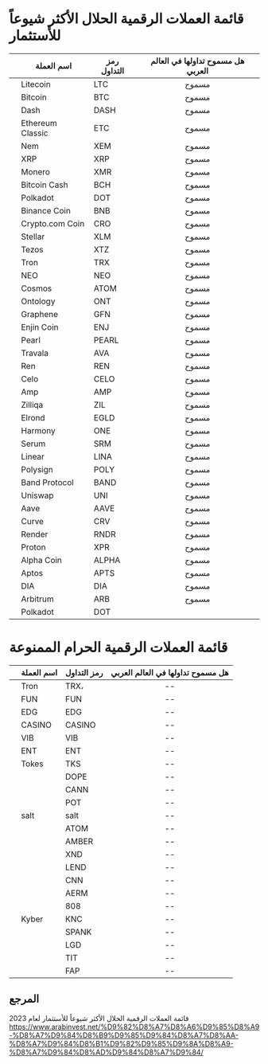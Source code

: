# قائمة العملات الرقمية الحلال الأكثر شيوعاً للأستثمار


|    |   اسم العملة   |  رمز التداول  |  هل مسموح تداولها في العالم العربي |
|---|---|---|:-:|
|  | Litecoin   | LTC   |   مسموح  |
|  | Bitcoin   |  BTC  |  مسموح  |
|  | Dash   |DASH    | مسموح  |
|  |Ethereum Classic  |  ETC | مسموح |
|  | Nem |  XEM | مسموح |
|  | XRP | XRP | مسموح |
|  | Monero | XMR | مسموح |
|  | Bitcoin Cash | BCH | مسموح |
|  | Polkadot | DOT | مسموح |
|  | Binance Coin | BNB | مسموح |
|  | Crypto.com Coin | CRO | مسموح |
|  | Stellar|  XLM| مسموح |
|  | Tezos|  XTZ| مسموح |
|  | Tron|  TRX| مسموح |
|  | NEO|  NEO| مسموح |
|  | Cosmos|  ATOM| مسموح |
|  | Ontology |  ONT| مسموح |
|  | Graphene| GFN | مسموح |
|  | Enjin Coin |  ENJ | مسموح |
|  | Pearl| PEARL | مسموح |
|  | Travala| AVA | مسموح |
|  | Ren |REN  | مسموح |
|  | Celo| CELO | مسموح |
|  | Amp|  AMP| مسموح |
|  | Zilliqa| ZIL | مسموح |
|  | Elrond | EGLD | مسموح |
|  | Harmony | ONE | مسموح |
|  | Serum | SRM | مسموح |
|  | Linear | LINA | مسموح |
|  | Polysign | POLY | مسموح |
|  | Band Protocol |  BAND| مسموح |
|  | Uniswap | UNI  | مسموح |
|  | Aave | AAVE  | مسموح |
|  | Curve | CRV  | مسموح |
|  | Render |  RNDR | مسموح |
|  | Proton |  XPR | مسموح |
|  | Alpha Coin | ALPHA | مسموح |
|  | Aptos | APTS | مسموح |
|  | DIA |  DIA| مسموح |
|  | Arbitrum  | ARB | مسموح |
| |Polkadot| DOT||


# قائمة العملات الرقمية الحرام الممنوعة

|    |   اسم العملة   |  رمز التداول  |  هل مسموح تداولها في العالم العربي |
|---|---|---|:-:|
|  | Tron   | TRX،   |   --  |
|  | FUN | FUN  | -- |
|  | EDG |  EDG | -- |
|  | CASINO |  CASINO | -- |
|  | VIB | VIB  | -- |
|  | ENT | ENT | -- |
|  | Tokes | TKS | -- |
|  | |  DOPE | -- |
|  | | CANN  | -- |
|  | | POT   | -- |
|  | salt |  salt  | -- |
|  | | ATOM   | -- |
|  | | AMBER  | -- |
|  | |  XND | -- |
|  | |  LEND  | -- |
|  | |  CNN | -- |
|  | |  AERM | -- |
|  | |  808 | -- |
|  | Kyber | KNC  | -- |
|  | | SPANK  | -- |
|  | | LGD  | -- |
|  | |  TIT | -- |
|  | |  FAP | -- |


 
## المرجع

قائمة العملات الرقمية الحلال الأكثر شيوعاً للأستثمار لعام 2023
<https://www.arabinvest.net/%D9%82%D8%A7%D8%A6%D9%85%D8%A9-%D8%A7%D9%84%D8%B9%D9%85%D9%84%D8%A7%D8%AA-%D8%A7%D9%84%D8%B1%D9%82%D9%85%D9%8A%D8%A9-%D8%A7%D9%84%D8%AD%D9%84%D8%A7%D9%84/>

